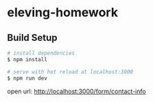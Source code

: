 # eleving-homework

## Build Setup

```bash
# install dependencies
$ npm install

# serve with hot reload at localhost:3000
$ npm run dev
```

open url: [http://localhost:3000/form/contact-info](http://localhost:3000/form/contact-info)
